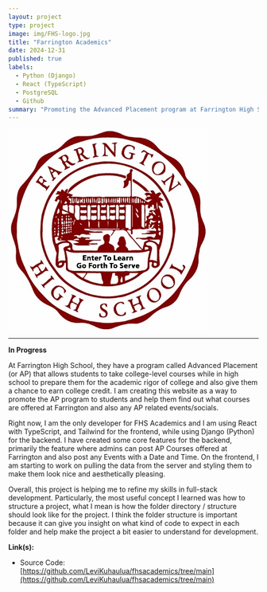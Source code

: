 ```yaml
---
layout: project
type: project
image: img/FHS-logo.jpg
title: "Farrington Academics"
date: 2024-12-31
published: true
labels:
  - Python (Django)
  - React (TypeScript)
  - PostgreSQL
  - Github
summary: "Promoting the Advanced Placement program at Farrington High School to motivate students to apply for college level classes."
---
```


<img class="img-fluid" src="../img/FHS-logo.jpg">

<hr>

**In Progress**

At Farrington High School, they have a program called Advanced Placement (or AP) that allows students to take college-level courses while in high school to prepare them for the academic rigor of college and also give them a chance to earn college credit. I am creating this website as a way to promote the AP program to students and help them find out what courses are offered at Farrington and also any AP related events/socials. 

Right now, I am the only developer for FHS Academics and I am using React with TypeScript, and Tailwind for the frontend, while using Django (Python) for the backend. I have created some core features for the backend, primarily the feature where admins can post AP Courses offered at Farrington and also post any Events with a Date and Time. On the frontend, I am starting to work on pulling the data from the server and styling them to make them look nice and aesthetically pleasing. 

Overall, this project is helping me to refine my skills in full-stack development. Particularly, the most useful concept I learned was how to structure a project, what I mean is how the folder directory / structure should look like for the project. I think the folder structure is important because it can give you insight on what kind of code to expect in each folder and help make the project a bit easier to understand for development.

**Link(s):**

- Source Code: [https://github.com/LeviKuhaulua/fhsacademics/tree/main](https://github.com/LeviKuhaulua/fhsacademics/tree/main)